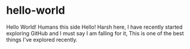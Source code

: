 # hello-world
Hello World! Humans this side
Hello! Harsh here, I have recently started exploring GitHub and I must say I am falling for it,
This is one of the best things I've explored recently.
